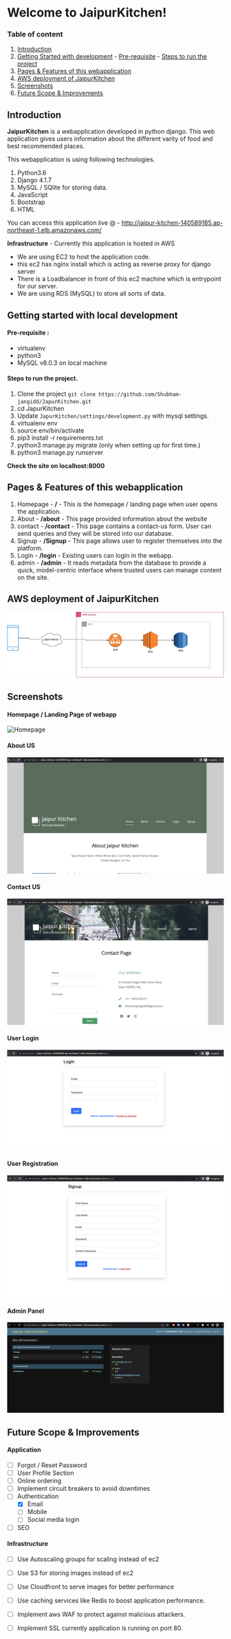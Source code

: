 # Welcome to JaipurKitchen!

### Table of content
1. [Introduction](#introduction)
2. [Getting Started with development](#Getting-started-with-local-development)
		- [Pre-requisite](#pre-requisite)
		- [Steps to run the project](#Steps-to-run-the-project)
3. [Pages & Features of this webapplication](#Pages-&-Features-of-this-webapplication)
4. [AWS deployment of JaipurKitchen](#AWS-deployment-of-JaipurKitchen)
5. [Screenshots](#Screenshots)
6. [Future Scope & Improvements](#Future-Scope-&-Improvements)




## Introduction
 **JaipurKitchen** is a webapplication developed in python django. This web application gives users information about the different varity of food and best recommended places.

This webapplication is using following technologies.
1. Python3.6
2. Django 4.1.7
3. MySQL / SQlite for storing data.
4. JavaScript
5. Bootstrap
6. HTML

You can access this application live @ - http://jaipur-kitchen-140589185.ap-northeast-1.elb.amazonaws.com/

**Infrastructure** - Currently this application is hosted in AWS
- We are using EC2 to host the application code.
- this ec2 has nginx install which is acting as reverse proxy for django server
- There is a Loadbalancer in front of this ec2 machine which is entrypoint for our server.
- We are using RDS (MySQL) to store all sorts of data.


## Getting started with local development
#### **Pre-requisite :**
-   virtualenv
-   python3
-   MySQL v8.0.3 on local machine

#### **Steps to run the project**.

1.  Clone the project  `git clone https://github.com/Shubham-jangidd/JapurKitchen.git`
2.  cd JapurKitchen
3.  Update  `JapurKitchen/settings/development.py`  with mysql settings.
4.  virtualenv env
5.  source env/bin/activate
6.  pip3 install -r requirements.txt
7.  python3 manage.py migrate (only when setting up for first time.)
8.  python3 manage.py runserver

**Check the site on localhost:8000**

## Pages & Features of this webapplication
1. Homepage - **/** - This is the homepage / landing page when user opens the application.
2. About - **/about** - This page provided information about the website
3. contact - **/contact** -  This page contains a contact-us form. User can send queries and they will be stored into our database.
4. Signup - **/Signup** - This page allows user to register themselves into the platform.
5. Login - **/login** - Existing users can login in the webapp.
6. admin - **/admin** - It reads metadata from the database to provide a quick, model-centric interface where trusted users can manage content on the site.


## AWS deployment of JaipurKitchen
![enter image description here](https://raw.githubusercontent.com/Shubham-jangidd/JapurKitchen/main/images/jaipur-kitchen-draw-io.jpg)

## Screenshots
#### Homepage / Landing Page of webapp
![Homepage](https://raw.githubusercontent.com/Shubham-jangidd/JapurKitchen/main/images/Screenshot%202023-03-01%20at%2011.03.12%20PM.png)

#### About US
![AboutUS](https://raw.githubusercontent.com/Shubham-jangidd/JapurKitchen/main/images/Screenshot%202023-03-01%20at%2011.14.24%20PM.png)

#### Contact US
![contact us](https://raw.githubusercontent.com/Shubham-jangidd/JapurKitchen/main/images/Screenshot%202023-03-01%20at%2011.14.45%20PM.png)

#### User Login
![Login](https://raw.githubusercontent.com/Shubham-jangidd/JapurKitchen/main/images/Screenshot%202023-03-01%20at%2011.15.14%20PM.png)

#### User Registration
![Signup](https://raw.githubusercontent.com/Shubham-jangidd/JapurKitchen/main/images/Screenshot%202023-03-01%20at%2011.15.24%20PM.png)

#### Admin Panel
![Admin Panel](https://raw.githubusercontent.com/Shubham-jangidd/JapurKitchen/main/images/Screenshot%202023-03-01%20at%2011.27.25%20PM.png)




## Future Scope & Improvements

#### Application

 - [ ] Forgot / Reset Password
 - [ ] User Profile Section
 - [ ] Online ordering
 - [ ] Implement circuit breakers to avoid downtimes
 - [ ] Authentication
	 - [x] Email
	 - [ ] Mobile
	 - [ ] Social media login
 
 - [ ] SEO

#### Infrastructure

 - [ ] Use Autoscaling groups for scaling instead of ec2
 - [ ] Use S3 for storing images instead of ec2
 - [ ] Use Cloudfront to serve images for better performance
 - [ ] Use caching services like Redis to boost application performance.
 - [ ] Implement aws WAF to protect against malicious attackers.
 - [ ] Implement SSL currently application is running on port 80.

